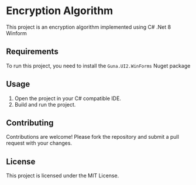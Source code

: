 # Encryption Algorithm

This project is an encryption algorithm implemented using C# .Net 8 Winform

## Requirements

To run this project, you need to install the `Guna.UI2.WinForms` Nuget package

## Usage

1. Open the project in your C# compatible IDE.
2. Build and run the project.

## Contributing

Contributions are welcome! Please fork the repository and submit a pull request with your changes.

## License

This project is licensed under the MIT License.
